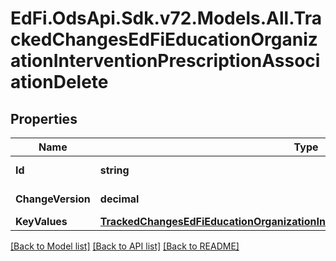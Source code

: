 # EdFi.OdsApi.Sdk.v72.Models.All.TrackedChangesEdFiEducationOrganizationInterventionPrescriptionAssociationDelete

## Properties

Name | Type | Description | Notes
------------ | ------------- | ------------- | -------------
**Id** | **string** | Resource identifier | [optional] 
**ChangeVersion** | **decimal** | Change version | [optional] 
**KeyValues** | [**TrackedChangesEdFiEducationOrganizationInterventionPrescriptionAssociationKey**](TrackedChangesEdFiEducationOrganizationInterventionPrescriptionAssociationKey.md) |  | [optional] 

[[Back to Model list]](../README.md#documentation-for-models) [[Back to API list]](../README.md#documentation-for-api-endpoints) [[Back to README]](../README.md)

